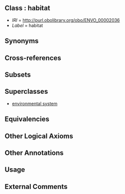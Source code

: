 
## Class : habitat

 * *IRI* = http://purl.obolibrary.org/obo/ENVO_00002036
 * *Label* = habitat

## Synonyms


## Cross-references


## Subsets


## Superclasses

 * [environmental system](../../ENVO/54/ENVO_01000254.md)

## Equivalencies


## Other Logical Axioms


## Other Annotations


## Usage


## External Comments

